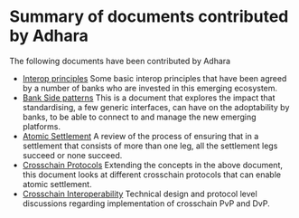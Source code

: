 # Summary of documents contributed by Adhara 
The following documents have been contributed by Adhara

 - [Interop principles](interop_principles.md) Some basic interop principles that have been agreed by a number of banks who are invested in this emerging ecosystem.
 - [Bank Side patterns](bank_side_patterns.md) This is a document that explores the impact that standardising, a few generic interfaces, can have on the adoptability by banks, to be able to connect to and manage the new emerging platforms.
 - [Atomic Settlement](atomic_settlement.md) A review of the process of ensuring that in a settlement that consists of more than one leg, all the settlement legs succeed or none succeed.
 - [Crosschain Protocols](crosschain_protocols) Extending the concepts in the above document, this document looks at different crosschain protocols that can enable atomic settlement.
 - [Crosschain Interoperability](crosschain_interoperability.md) Technical design and protocol level discussions regarding implementation of crosschain PvP and DvP.  


